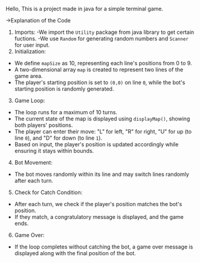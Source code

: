 Hello, This is a project made in java for a simple terminal game.

->Explanation of the Code

  1. Imports:
   -We import the `Utility` package from java library to get certain fuctions. 
   -We use `Random` for generating random numbers and `Scanner` for user input.
  3. Initialization:
   - We define `mapSize` as 10, representing each line's positions from 0 to 9.
   - A two-dimensional array `map` is created to represent two lines of the game area.
   - The player's starting position is set to `(0,0)` on line `0`, while the bot's starting position is randomly generated.

  3. Game Loop:
   - The loop runs for a maximum of 10 turns.
   - The current state of the map is displayed using `displayMap()`, showing both players' positions.
   - The player can enter their move: "L" for left, "R" for right, "U" for up (to line `0`), and "D" for down (to line `1`).
   - Based on input, the player's position is updated accordingly while ensuring it stays within bounds.

  4. Bot Movement:
   - The bot moves randomly within its line and may switch lines randomly after each turn.

  5. Check for Catch Condition:
   - After each turn, we check if the player's position matches the bot's position.
   - If they match, a congratulatory message is displayed, and the game ends.

  6. Game Over:
   - If the loop completes without catching the bot, a game over message is displayed along with the final position of the bot.

